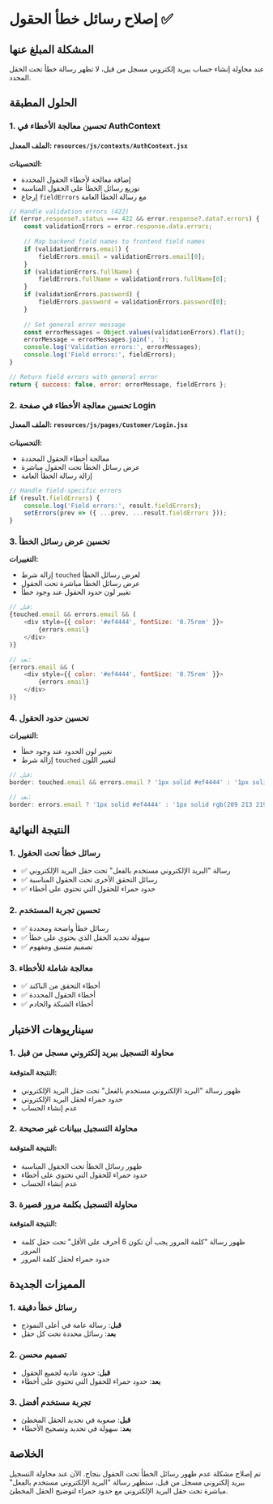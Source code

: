 # إصلاح رسائل خطأ الحقول ✅

## المشكلة المبلغ عنها
عند محاولة إنشاء حساب ببريد إلكتروني مسجل من قبل، لا تظهر رسالة خطأ تحت الحقل المحدد.

## الحلول المطبقة

### 1. تحسين معالجة الأخطاء في AuthContext

#### الملف المعدل: `resources/js/contexts/AuthContext.jsx`

**التحسينات:**
- إضافة معالجة لأخطاء الحقول المحددة
- توزيع رسائل الخطأ على الحقول المناسبة
- إرجاع `fieldErrors` مع رسالة الخطأ العامة

```javascript
// Handle validation errors (422)
if (error.response?.status === 422 && error.response?.data?.errors) {
    const validationErrors = error.response.data.errors;
    
    // Map backend field names to frontend field names
    if (validationErrors.email) {
        fieldErrors.email = validationErrors.email[0];
    }
    if (validationErrors.fullName) {
        fieldErrors.fullName = validationErrors.fullName[0];
    }
    if (validationErrors.password) {
        fieldErrors.password = validationErrors.password[0];
    }
    
    // Set general error message
    const errorMessages = Object.values(validationErrors).flat();
    errorMessage = errorMessages.join(', ');
    console.log('Validation errors:', errorMessages);
    console.log('Field errors:', fieldErrors);
}

// Return field errors with general error
return { success: false, error: errorMessage, fieldErrors };
```

### 2. تحسين معالجة الأخطاء في صفحة Login

#### الملف المعدل: `resources/js/pages/Customer/Login.jsx`

**التحسينات:**
- معالجة أخطاء الحقول المحددة
- عرض رسائل الخطأ تحت الحقول مباشرة
- إزالة رسالة الخطأ العامة

```javascript
// Handle field-specific errors
if (result.fieldErrors) {
    console.log('Field errors:', result.fieldErrors);
    setErrors(prev => ({ ...prev, ...result.fieldErrors }));
}
```

### 3. تحسين عرض رسائل الخطأ

**التغييرات:**
- إزالة شرط `touched` لعرض رسائل الخطأ
- عرض رسائل الخطأ مباشرة تحت الحقول
- تغيير لون حدود الحقول عند وجود خطأ

```javascript
// قبل:
{touched.email && errors.email && (
    <div style={{ color: '#ef4444', fontSize: '0.75rem' }}>
        {errors.email}
    </div>
)}

// بعد:
{errors.email && (
    <div style={{ color: '#ef4444', fontSize: '0.75rem' }}>
        {errors.email}
    </div>
)}
```

### 4. تحسين حدود الحقول

**التغييرات:**
- تغيير لون الحدود عند وجود خطأ
- إزالة شرط `touched` لتغيير اللون

```javascript
// قبل:
border: touched.email && errors.email ? '1px solid #ef4444' : '1px solid rgb(209 213 219)',

// بعد:
border: errors.email ? '1px solid #ef4444' : '1px solid rgb(209 213 219)',
```

## النتيجة النهائية

### 1. رسائل خطأ تحت الحقول
- ✅ رسالة "البريد الإلكتروني مستخدم بالفعل" تحت حقل البريد الإلكتروني
- ✅ رسائل التحقق الأخرى تحت الحقول المناسبة
- ✅ حدود حمراء للحقول التي تحتوي على أخطاء

### 2. تحسين تجربة المستخدم
- ✅ رسائل خطأ واضحة ومحددة
- ✅ سهولة تحديد الحقل الذي يحتوي على خطأ
- ✅ تصميم متسق ومفهوم

### 3. معالجة شاملة للأخطاء
- ✅ أخطاء التحقق من الباكند
- ✅ أخطاء الحقول المحددة
- ✅ أخطاء الشبكة والخادم

## سيناريوهات الاختبار

### 1. محاولة التسجيل ببريد إلكتروني مسجل من قبل

#### النتيجة المتوقعة:
- ظهور رسالة "البريد الإلكتروني مستخدم بالفعل" تحت حقل البريد الإلكتروني
- حدود حمراء لحقل البريد الإلكتروني
- عدم إنشاء الحساب

### 2. محاولة التسجيل ببيانات غير صحيحة

#### النتيجة المتوقعة:
- ظهور رسائل الخطأ تحت الحقول المناسبة
- حدود حمراء للحقول التي تحتوي على أخطاء
- عدم إنشاء الحساب

### 3. محاولة التسجيل بكلمة مرور قصيرة

#### النتيجة المتوقعة:
- ظهور رسالة "كلمة المرور يجب أن تكون 6 أحرف على الأقل" تحت حقل كلمة المرور
- حدود حمراء لحقل كلمة المرور

## المميزات الجديدة

### 1. رسائل خطأ دقيقة
- **قبل**: رسالة عامة في أعلى النموذج
- **بعد**: رسائل محددة تحت كل حقل

### 2. تصميم محسن
- **قبل**: حدود عادية لجميع الحقول
- **بعد**: حدود حمراء للحقول التي تحتوي على أخطاء

### 3. تجربة مستخدم أفضل
- **قبل**: صعوبة في تحديد الحقل المخطئ
- **بعد**: سهولة في تحديد وتصحيح الأخطاء

## الخلاصة

تم إصلاح مشكلة عدم ظهور رسائل الخطأ تحت الحقول بنجاح. الآن عند محاولة التسجيل ببريد إلكتروني مسجل من قبل، ستظهر رسالة "البريد الإلكتروني مستخدم بالفعل" مباشرة تحت حقل البريد الإلكتروني مع حدود حمراء لتوضيح الحقل المخطئ.
